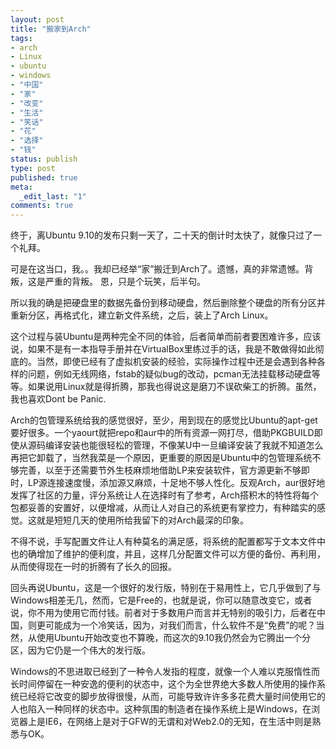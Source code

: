 ```yaml
---
layout: post
title: "搬家到Arch"
tags:
- arch
- Linux
- ubuntu
- windows
- "中国"
- "家"
- "改变"
- "生活"
- "笑话"
- "花"
- "选择"
- "钱"
status: publish
type: post
published: true
meta:
  _edit_last: "1"
comments: true
---
```

终于，离Ubuntu 9.10的发布只剩一天了，二十天的倒计时太快了，就像只过了一个礼拜。

可是在这当口，我。。我却已经举“家”搬迁到Arch了。遗憾，真的非常遗憾。背叛，这是严重的背叛。 恩，只是个玩笑，后半句。

所以我的确是把硬盘里的数据先备份到移动硬盘，然后删除整个硬盘的所有分区并重新分区，再格式化，建立新文件系统，之后，装上了Arch Linux。

这个过程与装Ubuntu是两种完全不同的体验，后者简单而前者要困难许多，应该说，如果不是有一本指导手册并在VirtualBox里练过手的话，我是不敢做得如此彻底的。当然，即使已经有了虚拟机安装的经验，实际操作过程中还是会遇到各种各样的问题，例如无线网络，fstab的疑似bug的改动，pcman无法挂载移动硬盘等等。如果说用Linux就是得折腾，那我也得说这是磨刀不误砍柴工的折腾。虽然，我也喜欢Dont be Panic.

Arch的包管理系统给我的感觉很好，至少，用到现在的感觉比Ubuntu的apt-get要好很多。一个yaourt就把repo和aur中的所有资源一网打尽，借助PKGBUILD即使从源码编译安装也能很轻松的管理，不像某U中一旦编译安装了我就不知道怎么再把它卸载了，当然我菜是一个原因，更重要的原因是Ubuntu中的包管理系统不够完善，以至于还需要节外生枝麻烦地借助LP来安装软件，官方源更新不够即时，LP源连接速度慢，添加源又麻烦，十足地不够人性化。反观Arch，aur很好地发挥了社区的力量，评分系统让人在选择时有了参考，Arch搭积木的特性将每个包都妥善的安置好，以便增减，从而让人对自己的系统更有掌控力，有种踏实的感觉。这就是短短几天的使用所给我留下的对Arch最深的印象。

不得不说，手写配置文件让人有种莫名的满足感，将系统的配置都写于文本文件中也的确增加了维护的便利度，并且，这样几分配置文件可以方便的备份、再利用，从而使得现在一时的折腾有了长久的回报。

回头再说Ubuntu，这是一个很好的发行版，特别在于易用性上，它几乎做到了与Windows相差无几，然而，它是Free的，也就是说，你可以随意改变它，或者说，你不用为使用它而付钱。前者对于多数用户而言并无特别的吸引力，后者在中国，则更可能成为一个冷笑话，因为，对我们而言，什么软件不是“免费”的呢？当然，从使用Ubuntu开始改变也不算晚，而这次的9.10我仍然会为它腾出一个分区，因为它仍是一个伟大的发行版。

Windows的不思进取已经到了一种令人发指的程度，就像一个人难以克服惰性而长时间停留在一种安逸的便利的状态中，这个为全世界绝大多数人所使用的操作系统已经将它改变的脚步放得很慢，从而，可能导致许许多多花费大量时间使用它的人也陷入一种同样的状态中。这种氛围的制造者在操作系统上是Windows，在浏览器上是IE6，在网络上是对于GFW的无谓和对Web2.0的无知，在生活中则是熟悉与OK。

